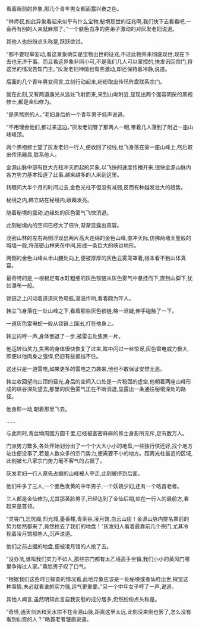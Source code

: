 
看着眼前的异象,那几个青年男女都面露兴奋之色。

“林师叔,如此异象看起来似乎有什么宝物,秘境现世的征兆啊,我们快下去看看吧,一会再有别的人来就麻烦了。”一个肤色白净的男弟子激动的对灰发老妇说道。

其他人也纷纷点头称是,跃跃欲试。

“都不要轻举妄动,看这景象确实是宝物出世的征兆,不过此物并未彻底现世,现在下去也无济于事。而且看这异象非同小可,不是我们几人可以掌控的,快发讯回宗门,将这里的情况告知门主。”灰发老妇神情也有些激动,却还保持着冷静,说道。

后面的几个青年男女闻言,立刻行动起来,纷纷取出传讯阵盘联系宗门。

就在此刻,又有两道遁光从远处飞射而来,来到山坳附近,显现出两个面容阴戾的黑袍修士,都是金仙修为。

“是黑煞宗的人。”老妇身后的一个青年男子低声说道。

“不用理会他们,都过来这边。”灰发老妇瞥了那两人一眼,带着几人落到了附近一座山峰峰顶。

两个黑袍修士望了灰发老妇一行人,便收回了视线,也飞身落在旁一座山峰上,然后取出传讯器具,联系他人。

金源山脉中部有巨大光柱冲天而起的异象,以飞快的速度传播开来,很快金源山脉内各方势力基本知道了此事,越来越多的人来到这里。

转眼间大半个月的时间过去,金色光柱不但没有减弱,反而有种越发壮大的趋势。

秘境之内,韩立站在秘境内,眼睛发亮。

随着秘境的震动,边缘处的灰色雾气飞快消退。

此刻秘境内的空间已经大了倍许,渐渐显露出真容。

茂密山林的左右两侧浮现出两片高大连绵的金色山峰,直冲天际,仿佛两堵天堑般的城墙一般,将茂密山林夹在中间,形成一条巨大的峡谷地形。

两侧的金色山峰从半山腰处向上,便被厚厚的灰色云雾笼罩着,根本看不到山体真容。

最奇特的是,一根根足有水缸粗细的灰色锁链从灰色雾气中悬挂而下,直到山脚下,犹如瀑布一般。

锁链之上闪动着道道灰色电弧,滋滋作响,看着颇为吓人。

韩立飞身落在一处山峰之下,看着那些灰色锁链,略一迟疑,伸手碰触了一下。

一道灰色雷电蛇一般从锁链上蹿出,打在他身上。

韩立闷哼一声,身体倒退了一步,被雷击处焦黑一片。

他运转仙灵力,焦黑的身体很快恢复了过来,眸中闪过一丝惊讶,灰色雷电威力极大,即便以他肉身之强悍,仍旧有些抵挡不住。

这还只是一道雷电,如果更多的雷电之力袭来,他也不敢保证安然无恙。

韩立收回望向山顶的目光,身后的空间入口处是一片稳固的虚空,他朝着两座山峰形成的峡谷深处望去,那里的灰色雾气正在不断消退,显露出一条通往秘境深处的路径。

他身形一动,朝着那里飞去。

……

与此同时,青丝坳周围方圆千里,已经被密密麻麻的修士身影所充斥,足有数万人。

门派势力繁多,各处开始划分出了一个个大大小小的地盘,一些独行侠还好,找个地方站住便没事了,若是人数众多的宗门势力,便需要不小的地方。距离光柱最近的区域,此刻被七八家宗门势力毫不客气的占据了。

灰发老妇一行人原先占据的山峰被人夺走,此刻被挤到后面。

他们中多了三人,一个面色发黄的中年男子,一个妖娆少妇,还有一个皓首老者。

三人都是金仙修为,尤其那黄脸男子,已经达到了金仙后期,站在一行人的最前方,看起来是首领。

“灵霄门,忘忧阁,烈光城,墨香楼,青索谷,凌月馆,白云山庄！金源山脉内排名靠前的势力居然都来了,竟然抢去了我们的地盘！”灰发妇人看着最靠前几个宗门,尤其冷视着凌月馆那些人,沉声说道。

他们之前占据的地盘,便被凌月馆的人抢了去。

“没办法,谁叫我们实力不如人,那些宗门都有太乙境高手坐镇,我们小小的黄风门哪里争得过人家。”黄脸男子叹了口气。

“根据我们这些时日探查的情况看,此地异象应该是一处秘境或者仙府出世,探宝这种事情,未必就看谁的实力强,运气更重要。”另一个中年女子哼了一声,说道。

其他人闻言,虽然明知此言自我安慰的成分居多,仍然纷纷点头称是。

“奇怪,通天剑派和天水宗不在金源山脉,距离这里太远,此刻没来倒也罢了,怎么没有看到仙宫的人？”皓首老者皱眉说道。